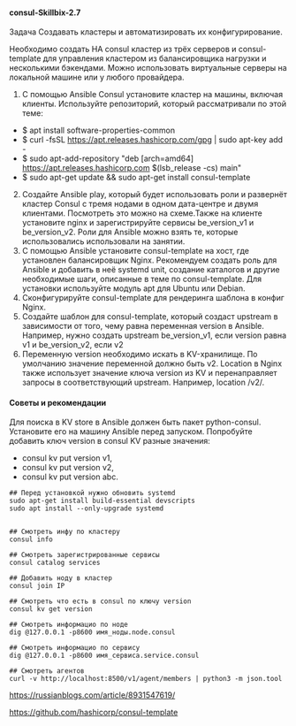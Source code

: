 #### consul-Skillbix-2.7

Задача
Создавать кластеры и автоматизировать их конфигурирование.

Необходимо создать HA consul кластер из трёх серверов и consul-template для управления кластером из балансировщика нагрузки и несколькими бэкендами.
Можно использовать виртуальные серверы на локальной машине или у любого провайдера.

1. С помощью Ansible Consul установите кластер на машины, включая клиенты.
Используйте репозиторий, который рассматривали по этой теме:

- $ apt install software-properties-common
- $ curl -fsSL https://apt.releases.hashicorp.com/gpg | sudo apt-key add -
- $ sudo apt-add-repository "deb [arch=amd64] https://apt.releases.hashicorp.com $(lsb_release -cs) main"
- $ sudo apt-get update && sudo apt-get install consul-template

2. Создайте Ansible play, который будет использовать роли и развернёт кластер Consul с тремя нодами в одном дата-центре и двумя клиентами. Посмотреть это можно на схеме.Также на клиенте установите nginx и зарегистрируйте сервисы be_version_v1 и be_version_v2. Роли для Ansible можно взять те, которые использовались использовали на занятии. 
3. С помощью Ansible установите consul-template на хост, где установлен балансировщик Nginx. Рекомендуем создать роль для Ansible и добавить в неё systemd unit, создание каталогов и другие необходимые шаги, описанные в теме по consul-template. Для установки используйте модуль apt для Ubuntu или Debian. 
4. Сконфигурируйте consul-template для рендеринга шаблона в конфиг Nginx.
5. Создайте шаблон для consul-template, который создаст upstream в зависимости от того, чему равна переменная version в Ansible. Например, нужно создать upstream be_version_v1, если version равна v1 и be_version_v2, если v2     
6. Переменную version необходимо искать в KV-хранилище. По умолчанию значение переменной должно быть v2.
Location в Nginx также использует значение ключа version из KV и перенаправляет запросы в соответствующий upstream. Например, location /v2/.

#### Советы и рекомендации
Для поиска в KV store в Ansible должен быть пакет python-consul. Установите его на машину Ansible перед запуском.
Попробуйте добавить ключ version в consul KV разные значения:
- consul kv put version v1,
- consul kv put version v2,
- consul kv put version abc.


```
## Перед установкой нужно обновить systemd
sudo apt-get install build-essential devscripts
sudo apt install --only-upgrade systemd


## Смотреть инфу по кластеру
consul info

## Смотреть зарегистрированные сервисы
consul catalog services

## Добавить ноду в кластер
consul join IP

## Смотреть что есть в consul по ключу version
consul kv get version

## Смотреть информацио по ноде 
dig @127.0.0.1 -p8600 имя_ноды.node.consul

## Смотреть информацио по сервису 
dig @127.0.0.1 -p8600 имя_сервиса.service.consul

## Смотреть агентов
curl -v http://localhost:8500/v1/agent/members | python3 -m json.tool

```

https://russianblogs.com/article/8931547619/

https://github.com/hashicorp/consul-template

